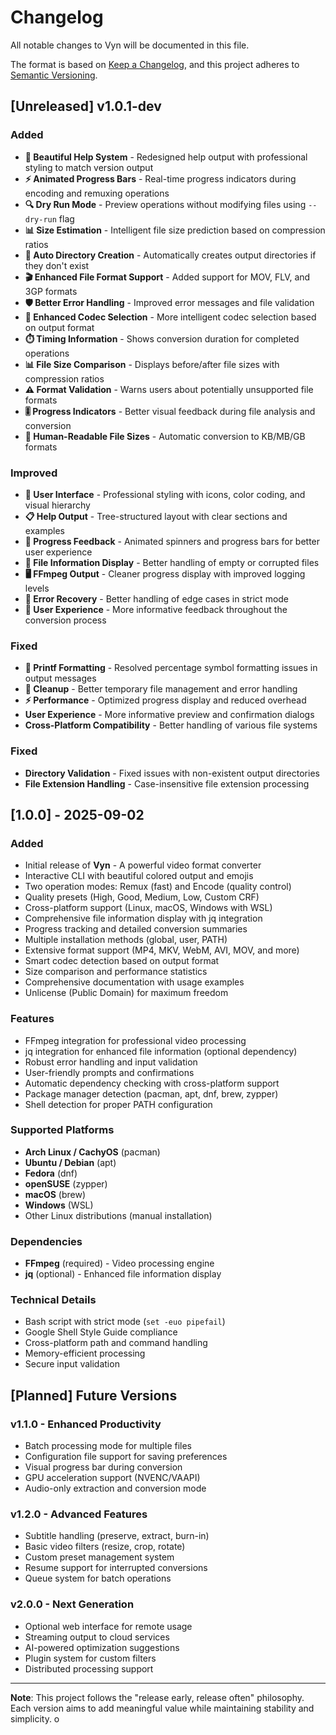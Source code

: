 # Changelog

All notable changes to Vyn will be documented in this file.

The format is based on [Keep a Changelog](https://keepachangelog.com/en/1.0.0/),
and this project adheres to [Semantic Versioning](https://semver.org/spec/v2.0.0.html).

## [Unreleased] v1.0.1-dev

### Added
- **🎨 Beautiful Help System** - Redesigned help output with professional styling to match version output
- **⚡ Animated Progress Bars** - Real-time progress indicators during encoding and remuxing operations
- **🔍 Dry Run Mode** - Preview operations without modifying files using `--dry-run` flag
- **📊 Size Estimation** - Intelligent file size prediction based on compression ratios
- **📁 Auto Directory Creation** - Automatically creates output directories if they don't exist
- **🎬 Enhanced File Format Support** - Added support for MOV, FLV, and 3GP formats
- **🛡️ Better Error Handling** - Improved error messages and file validation
- **🎯 Enhanced Codec Selection** - More intelligent codec selection based on output format
- **⏱️ Timing Information** - Shows conversion duration for completed operations
- **📊 File Size Comparison** - Displays before/after file sizes with compression ratios
- **⚠️ Format Validation** - Warns users about potentially unsupported file formats
- **🎚️ Progress Indicators** - Better visual feedback during file analysis and conversion
- **💾 Human-Readable File Sizes** - Automatic conversion to KB/MB/GB formats

### Improved
- **🎨 User Interface** - Professional styling with icons, color coding, and visual hierarchy
- **📋 Help Output** - Tree-structured layout with clear sections and examples
- **🔄 Progress Feedback** - Animated spinners and progress bars for better user experience
- **📁 File Information Display** - Better handling of empty or corrupted files
- **🖥️ FFmpeg Output** - Cleaner progress display with improved logging levels
- **🐛 Error Recovery** - Better handling of edge cases in strict mode
- **💬 User Experience** - More informative feedback throughout the conversion process

### Fixed
- **🐛 Printf Formatting** - Resolved percentage symbol formatting issues in output messages
- **🧹 Cleanup** - Better temporary file management and error handling
- **⚡ Performance** - Optimized progress display and reduced overhead
- **User Experience** - More informative preview and confirmation dialogs
- **Cross-Platform Compatibility** - Better handling of various file systems

### Fixed
- **Directory Validation** - Fixed issues with non-existent output directories
- **File Extension Handling** - Case-insensitive file extension processing

## [1.0.0] - 2025-09-02

### Added
- Initial release of **Vyn** - A powerful video format converter
- Interactive CLI with beautiful colored output and emojis
- Two operation modes: Remux (fast) and Encode (quality control)
- Quality presets (High, Good, Medium, Low, Custom CRF)
- Cross-platform support (Linux, macOS, Windows with WSL)
- Comprehensive file information display with jq integration
- Progress tracking and detailed conversion summaries
- Multiple installation methods (global, user, PATH)
- Extensive format support (MP4, MKV, WebM, AVI, MOV, and more)
- Smart codec detection based on output format
- Size comparison and performance statistics
- Comprehensive documentation with usage examples
- Unlicense (Public Domain) for maximum freedom

### Features
- FFmpeg integration for professional video processing
- jq integration for enhanced file information (optional dependency)
- Robust error handling and input validation
- User-friendly prompts and confirmations
- Automatic dependency checking with cross-platform support
- Package manager detection (pacman, apt, dnf, brew, zypper)
- Shell detection for proper PATH configuration

### Supported Platforms
- **Arch Linux / CachyOS** (pacman)
- **Ubuntu / Debian** (apt)
- **Fedora** (dnf)
- **openSUSE** (zypper)
- **macOS** (brew)
- **Windows** (WSL)
- Other Linux distributions (manual installation)

### Dependencies
- **FFmpeg** (required) - Video processing engine
- **jq** (optional) - Enhanced file information display

### Technical Details
- Bash script with strict mode (`set -euo pipefail`)
- Google Shell Style Guide compliance
- Cross-platform path and command handling
- Memory-efficient processing
- Secure input validation

## [Planned] Future Versions

### v1.1.0 - Enhanced Productivity
- Batch processing mode for multiple files
- Configuration file support for saving preferences
- Visual progress bar during conversion
- GPU acceleration support (NVENC/VAAPI)
- Audio-only extraction and conversion mode

### v1.2.0 - Advanced Features
- Subtitle handling (preserve, extract, burn-in)
- Basic video filters (resize, crop, rotate)
- Custom preset management system
- Resume support for interrupted conversions
- Queue system for batch operations

### v2.0.0 - Next Generation
- Optional web interface for remote usage
- Streaming output to cloud services
- AI-powered optimization suggestions
- Plugin system for custom filters
- Distributed processing support

---

**Note**: This project follows the "release early, release often" philosophy. Each version aims to add meaningful value while maintaining stability and simplicity.
o